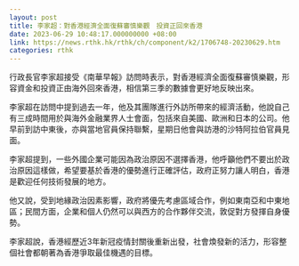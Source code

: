 ```yaml
---
layout: post
title: 李家超：對香港經濟全面復蘇審慎樂觀　投資正回來香港
date: 2023-06-29 10:48:17.000000000 +08:00
link: https://news.rthk.hk/rthk/ch/component/k2/1706748-20230629.htm
categories: rthk
---
```


行政長官李家超接受《南華早報》訪問時表示，對香港經濟全面復蘇審慎樂觀，形容資金和投資正由海外回來香港，相信第三季的數據會更好地反映出來。

李家超在訪問中提到過去一年，他及其團隊進行外訪所帶來的經濟活動，他說自己有三成時間用於與海外金融業界人士會面，包括來自美國、歐洲和日本的公司。他早前到訪中東後，亦與當地官員保持聯繫，星期日他會與訪港的沙特阿拉伯官員見面。

李家超提到，一些外國企業可能因為政治原因不選擇香港，他呼籲他們不要出於政治原因這樣做，希望要基於香港的優勢進行正確評估，政府正努力讓人明白，香港是歡迎任何技術發展的地方。

他又說，受到地緣政治因素影響，政府將優先考慮區域合作，例如東南亞和中東地區；民間方面，企業和個人仍然可以與西方的合作夥伴交流，敦促對方發揮自身優勢。

李家超說，香港經歷近3年新冠疫情封關後重新出發，社會煥發新的活力，形容整個社會都朝著為香港爭取最佳機遇的目標。
